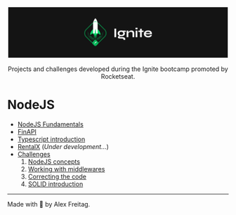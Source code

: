 <div align="center">
  <img alt="GoStack" width="500px" src=".github/images/ignite-logo.png"  />
</div>

<p align="center">Projects and challenges developed during the Ignite bootcamp promoted by Rocketseat.</p>

# NodeJS
 - [NodeJS Fundamentals](https://github.com/alexxfreitag/bootcamp-ignite/tree/main/nodejs/01-nodejs-fundamentals)
 - [FinAPI](https://github.com/alexxfreitag/bootcamp-ignite/tree/main/nodejs/02-finapi)
 - [Typescript introduction](https://github.com/alexxfreitag/bootcamp-ignite/tree/main/nodejs/03-typescript-introduction)
 - [RentalX](https://github.com/alexxfreitag/bootcamp-ignite/tree/main/nodejs/04-rentalx) (_Under development..._)
 - [Challenges](https://github.com/alexxfreitag/bootcamp-ignite/tree/main/nodejs/challenges)
   1. [NodeJS concepts](https://github.com/alexxfreitag/bootcamp-ignite/tree/main/nodejs/challenges/01-nodejs-concepts)
   2. [Working with middlewares](https://github.com/alexxfreitag/bootcamp-ignite/tree/main/nodejs/challenges/02-working-with-middlewares)
   3. [Correcting the code](https://github.com/alexxfreitag/bootcamp-ignite/tree/main/nodejs/challenges/03-correcting-the-code)
   4. [SOLID introduction](https://github.com/alexxfreitag/bootcamp-ignite/tree/main/nodejs/challenges/04-solid-introduction)
 
---
Made with :purple_heart: by Alex Freitag.
